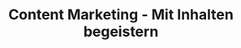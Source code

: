 ---
title: Content Marketing - Mit Inhalten begeistern
name: Content Marketing
icon: "mdi:fountain-pen"
shortDescription: Wir kreieren die perfekten Inhalte, um dein Publikum zu begeistern und dein Business zu pushen!

description: Du willst mit großartigen Inhalten deine Zielgruppe ansprechen, Traffic generieren und dein Business voranbringen? Unsere Content Profis entwickeln für dich die optimale Content-Strategie und produzieren fesselnde Inhalte, die bei deiner Community zünden. Egal ob Blog, Video oder Social Media - wir kreieren Content, der informiert, unterhält und zum Handeln anregt. Profitiere von unserer Expertise für virales Storytelling und Content Creation. Hol dir jetzt den Content-Turbo und lass uns reden!

keywords:
  - Content Marketing  
  - Content Creation 
  - Content Strategie
  - Storytelling
  - Video Marketing

faqSection:
  heading: Häufig gestellte Fragen
  questions:
    - question: Für welche Kanäle produziert ihr Inhalte?
      answer: Unser Fokus liegt auf Content für Blog, Social Media, Video, etc. Je nach Projekt sind aber auch andere Formate möglich.
    - question: Verfasst ihr auch komplexe Fach-Inhalte?
      answer: Ja, unser Team verfügt über Erfahrung in diversen Themengebieten, auch technischen.
    - question: Wie läuft der Erstellungsprozess ab?
      answer: Wir stimmen uns eng mit dir ab, von der Recherche über Konzeption bis zur freigabefertigen Auslieferung.
    - question: Bietet ihr auch Full-Service mit Content-Verbreitung?
      answer: Ja, auf Wunsch übernehmen wir auch Content-Distribution, SEO und Social Media.
    - question: Wie kann ich eure Dienstleistung beauftragen?
      answer: Sprech uns einfach an und wir unterbreiten dir ein maßgeschneidertes Angebot.
    - question: Verwendet ihr auch moderne Tools?
      answer: Ja, um konstant hohe Qualität und Output zu gewährleisten, setzen wir auf aktuelle Werkzeuge.
    - question: Wie läuft die Zusammenarbeit ab?
      answer: Wir stimmen uns eng mit dir ab, informieren dich über jeden Schritt und erstellen monatliche Reports.
    - question: Lassen sich die Inhalte auch in andere Sprachen übersetzen?
      answer: Ja, über unser Netzwerk haben wir Zugriff auf professionelle Übersetzungsdienstleister.
    - question: Wie skaliert ihr eure Dienstleistung?
      answer: Durch unseren Pool an Autoren können wir auch bei hohem Volumen stabile Qualität liefern.
    - question: Bietet ihr auch SEO-Optimierung der Inhalte?
      answer: Ja, wir optimieren die Inhalte auch in puncto SEO, damit du bestmögliche Sichtbarkeit erreichst.

benefitsSection:
  title: Unsere Stärken
  description: "Von diesen Vorteilen profitierst du bei deinem Content Marketing mit uns:"
  benefits:  
    - Langjährige Erfahrung in Konzeption und Erstellung von Content
    - Hoher Qualitätsstandard und Kreativität
    - Content Optimierung für SEO und Social Media
    - Content Produktion und Distribution aus einer Hand
    - Abstimmung der Inhalte auf deine Zielgruppe
    - Berücksichtigung deiner CI/CD
    - Optional mit Full-Service von Konzept bis Verbreitung 
    - Transparente Prozesse durch enge Kommunikation
    - Angebot von Festpreisen oder Content-Abos
    - Skalierbarer Output durch unser Netzwerk an Autoren
---